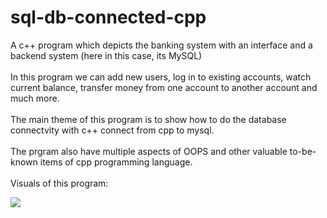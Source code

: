 # sql-db-connected-cpp

A c++ program which depicts the banking system with an interface and a backend system (here in this case, its MySQL)
<br/><br/>
In this program we can add new users, log in to existing accounts, watch current balance, transfer money from one account to another account and much more.
<br/><br/>
The main theme of this program is to show how to do the database connectvity with c++ connect from cpp to mysql.
<br/><br/>
The prgram also have multiple aspects of OOPS and other valuable to-be-known items of cpp programming language.
<br/><br/>
Visuals of this program:

<img src="https://i.imgur.com/UWv4rGc.png"/>
